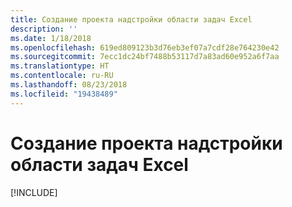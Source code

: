 ```yaml
---
title: Создание проекта надстройки области задач Excel
description: ''
ms.date: 1/18/2018
ms.openlocfilehash: 619ed809123b3d76eb3ef07a7cdf28e764230e42
ms.sourcegitcommit: 7ecc1dc24bf7488b53117d7a83ad60e952a6f7aa
ms.translationtype: HT
ms.contentlocale: ru-RU
ms.lasthandoff: 08/23/2018
ms.locfileid: "19438489"
---
```

# <a name="create-your-excel-task-pane-add-in-project"></a>Создание проекта надстройки области задач Excel

[!INCLUDE[](../includes/excel-tutorial-setup.md)]